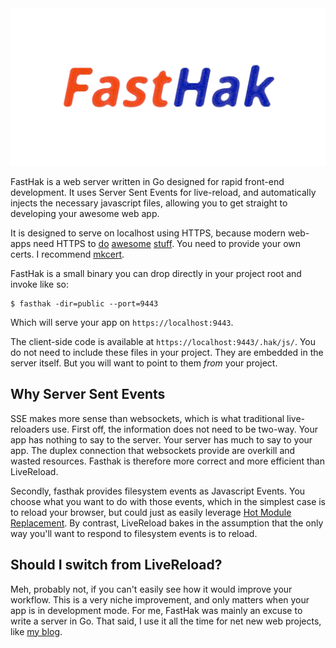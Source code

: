 <img src="fast_hak.png" alt="FastHak" title="FastHak" />

FastHak is a web server written in Go designed for rapid front-end development. It uses Server Sent Events for live-reload, and automatically injects the necessary javascript files, allowing you to get straight to developing your awesome web app.

It is designed to serve on localhost using HTTPS, because modern web-apps need HTTPS to [do](https://developer.mozilla.org/en-US/docs/Web/API/Server-sent_events/Using_server-sent_events#sending_events_from_the_server) [awesome](https://developer.mozilla.org/en-US/docs/Web/API/Web_Workers_API#specifications) [stuff](https://developer.mozilla.org/en-US/docs/Web/API/WebRTC_API). You need to provide your own certs. I recommend [mkcert](https://github.com/FiloSottile/mkcert#readme).

FastHak is a small binary you can drop directly in your project root and invoke like so:

```
$ fasthak -dir=public --port=9443
```

Which will serve your app on `https://localhost:9443`.

The client-side code is available at `https://localhost:9443/.hak/js/`. You do not need to include these files in your project. They are embedded in the server itself. But you will want to point to them _from_ your project.

## Why Server Sent Events

SSE makes more sense than websockets, which is what traditional live-reloaders use. First off, the information does not need to be two-way. Your app has nothing to say to the server. Your server has much to say to your app. The duplex connection that websockets provide are overkill and wasted resources. Fasthak is therefore more correct and more efficient than LiveReload.

Secondly, fasthak provides filesystem events as Javascript Events. You choose what you want to do with those events, which in the simplest case is to reload your browser, but could just as easily leverage [Hot Module Replacement](https://blog.bitsrc.io/webpacks-hot-module-replacement-feature-explained-43c13b169986). By contrast, LiveReload bakes in the assumption that the only way you'll want to respond to filesystem events is to reload.

## Should I switch from LiveReload?

Meh, probably not, if you can't easily see how it would improve your workflow. This is a very niche improvement, and only matters when your app is in development mode. For me, FastHak was mainly an excuse to write a server in Go. That said, I use it all the time for net new web projects, like [my blog](https://www.seanmacdonald.ca).
